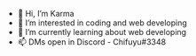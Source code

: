 - 👋 Hi, I’m Karma
- 👀 I’m interested in coding and web developing 
- 🌱 I’m currently learning about web developing 
- 📫 DMs open in Discord - Chifuyu#3348


